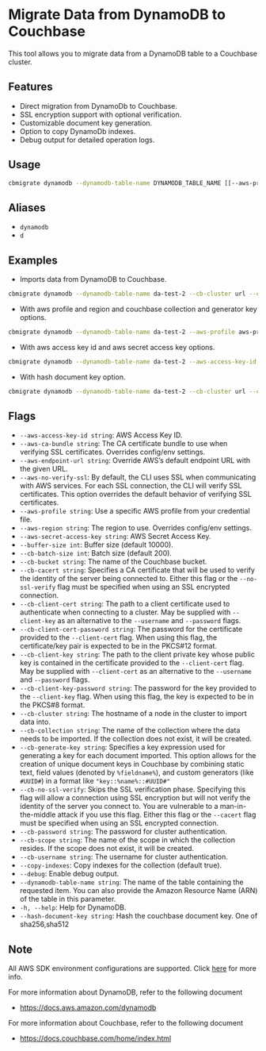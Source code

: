 
# Migrate Data from DynamoDB to Couchbase

This tool allows you to migrate data from a DynamoDB table to a Couchbase cluster.

## Features

- Direct migration from DynamoDb to Couchbase.
- SSL encryption support with optional verification.
- Customizable document key generation.
- Option to copy DynamoDb indexes.
- Debug output for detailed operation logs.

## Usage

```sh
cbmigrate dynamodb --dynamodb-table-name DYNAMODB_TABLE_NAME [[--aws-profile AWS_PROFILE] | [--aws-access-key-id AWS_ACCESS_KEY_ID --aws-secret-access-key AWS_SECRET_ACCESS_KEY]] [--aws-region AWS_REGION] [--aws-endpoint-url AWS_ENDPOINT_URL] [--aws-no-verify-ssl] [--aws-ca-bundle AWS_CA_BUNDLE] --cb-cluster CB_CLUSTER (--cb-username CB_USERNAME --cb-password CB_PASSWORD | --cb-client-cert CB_CLIENT_CERT [--cb-client-cert-password CB_CLIENT_CERT_PASSWORD] [--cb-client-key CB_CLIENT_KEY] [--cb-client-key-password CB_CLIENT_KEY_PASSWORD]) [--cb-cacert CB_CACERT] [--cb-no-ssl-verify] [--cb-bucket CB_BUCKET] [--cb-scope CB_SCOPE] [--cb-collection CB_COLLECTION] [--cb-batch-size CB_BATCH_SIZE] [--hash-document-key sha256,sha512] [--debug] [--cb-generate-key CB_GENERATE_KEY] [--copy-indexes] [--buffer-size BUFFER_SIZE] [--help HELP]
```

## Aliases

- `dynamodb`
- `d`

## Examples

- Imports data from DynamoDB to Couchbase.
```sh
cbmigrate dynamodb --dynamodb-table-name da-test-2 --cb-cluster url --cb-username username --cb-password password --cb-bucket bucket-name --cb-scope scope-name
```

- With aws profile and region and couchbase collection and generator key options.
```sh
cbmigrate dynamodb --dynamodb-table-name da-test-2 --aws-profile aws-profile --aws-region aws-region --cb-cluster url --cb-username username --cb-password password --cb-bucket bucket-name --cb-scope scope-name --cb-collection collection-name --cb-generate-key key::#UUID#
```

- With aws access key id and aws secret access key options.
```sh
cbmigrate dynamodb --dynamodb-table-name da-test-2 --aws-access-key-id aws-access-key-id --aws-secret-access-key aws-secret-access-key --aws-region aws-region --cb-cluster url --cb-username username --cb-password password --cb-bucket bucket-name --cb-scope scope-name
```

- With hash document key option.
```sh
cbmigrate dynamodb --dynamodb-table-name da-test-2 --cb-cluster url --cb-username username --cb-password password --cb-bucket bucket-name --cb-scope scope-name --cb-collection collection-name --cb-generate-key key::%firstname%::%lastname% --hash-document-key sha256
```

## Flags

- `--aws-access-key-id string`: AWS Access Key ID.
- `--aws-ca-bundle string`: The CA certificate bundle to use when verifying SSL certificates. Overrides config/env settings.
- `--aws-endpoint-url string`: Override AWS’s default endpoint URL with the given URL.
- `--aws-no-verify-ssl`: By default, the CLI uses SSL when communicating with AWS services. For each SSL connection, the CLI will verify SSL certificates. This option overrides the default behavior of verifying SSL certificates.
- `--aws-profile string`: Use a specific AWS profile from your credential file.
- `--aws-region string`: The region to use. Overrides config/env settings.
- `--aws-secret-access-key string`: AWS Secret Access Key.
- `--buffer-size int`: Buffer size (default 10000).
- `--cb-batch-size int`: Batch size (default 200).
- `--cb-bucket string`: The name of the Couchbase bucket.
- `--cb-cacert string`: Specifies a CA certificate that will be used to verify the identity of the server being connected to. Either this flag or the `--no-ssl-verify` flag must be specified when using an SSL encrypted connection.
- `--cb-client-cert string`: The path to a client certificate used to authenticate when connecting to a cluster. May be supplied with `--client-key` as an alternative to the `--username` and `--password` flags.
- `--cb-client-cert-password string`: The password for the certificate provided to the `--client-cert` flag. When using this flag, the certificate/key pair is expected to be in the PKCS#12 format.
- `--cb-client-key string`: The path to the client private key whose public key is contained in the certificate provided to the `--client-cert` flag. May be supplied with `--client-cert` as an alternative to the `--username` and `--password` flags.
- `--cb-client-key-password string`: The password for the key provided to the `--client-key` flag. When using this flag, the key is expected to be in the PKCS#8 format.
- `--cb-cluster string`: The hostname of a node in the cluster to import data into.
- `--cb-collection string`: The name of the collection where the data needs to be imported. If the collection does not exist, it will be created.
- `--cb-generate-key string`: Specifies a key expression used for generating a key for each document imported. This option allows for the creation of unique document keys in Couchbase by combining static text, field values (denoted by `%fieldname%`), and custom generators (like `#UUID#`) in a format like `"key::%name%::#UUID#"`
- `--cb-no-ssl-verify`: Skips the SSL verification phase. Specifying this flag will allow a connection using SSL encryption but will not verify the identity of the server you connect to. You are vulnerable to a man-in-the-middle attack if you use this flag. Either this flag or the `--cacert` flag must be specified when using an SSL encrypted connection.
- `--cb-password string`: The password for cluster authentication.
- `--cb-scope string`: The name of the scope in which the collection resides. If the scope does not exist, it will be created.
- `--cb-username string`: The username for cluster authentication.
- `--copy-indexes`: Copy indexes for the collection (default true).
- `--debug`: Enable debug output.
- `--dynamodb-table-name string`: The name of the table containing the requested item. You can also provide the Amazon Resource Name (ARN) of the table in this parameter.
- `-h, --help`: Help for DynamoDB.
- `--hash-document-key string`: Hash the couchbase document key. One of sha256,sha512

## Note
All AWS SDK environment configurations are supported. Click [here](https://docs.aws.amazon.com/sdkref/latest/guide/environment-variables.html) for more info.

For more information about DynamoDB, refer to the following document
- https://docs.aws.amazon.com/dynamodb

For more information about Couchbase, refer to the following document
- https://docs.couchbase.com/home/index.html
